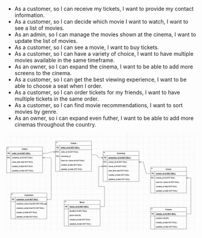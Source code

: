 - As a customer, so I can receive my tickets, I want to provide my contact information.
- As a customer, so I can decide which movie I want to watch, I want to see a list of movies.
- As an admin, so I can manage the movies shown at the cinema, I want to update the list of movies.
- As a customer, so I can see a movie, I want to buy tickets.
- As a customer, so I can have a variety of choice, I want to have multiple movies available in the same timeframe.
- As an owner, so I can expand the cinema, I want to be able to add more screens to the cinema.
- As a customer, so I can get the best viewing experience, I want to be able to choose a seat when I order.
- As a customer, so I can order tickets for my friends, I want to have multiple tickets in the same order.
- As a customer, so I can find movie recommendations, I want to sort movies by genre.
- As an owner, so i can expand even futher, I want to be able to add more cinemas throughout the country.


![alt text](image.png)